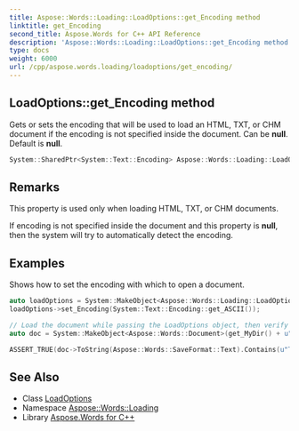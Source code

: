 ```yaml
---
title: Aspose::Words::Loading::LoadOptions::get_Encoding method
linktitle: get_Encoding
second_title: Aspose.Words for C++ API Reference
description: 'Aspose::Words::Loading::LoadOptions::get_Encoding method. Gets or sets the encoding that will be used to load an HTML, TXT, or CHM document if the encoding is not specified inside the document. Can be null. Default is null in C++.'
type: docs
weight: 6000
url: /cpp/aspose.words.loading/loadoptions/get_encoding/
---
```

## LoadOptions::get_Encoding method


Gets or sets the encoding that will be used to load an HTML, TXT, or CHM document if the encoding is not specified inside the document. Can be **null**. Default is **null**.

```cpp
System::SharedPtr<System::Text::Encoding> Aspose::Words::Loading::LoadOptions::get_Encoding() const
```

## Remarks


This property is used only when loading HTML, TXT, or CHM documents.

If encoding is not specified inside the document and this property is **null**, then the system will try to automatically detect the encoding.

## Examples



Shows how to set the encoding with which to open a document. 
```cpp
auto loadOptions = System::MakeObject<Aspose::Words::Loading::LoadOptions>();
loadOptions->set_Encoding(System::Text::Encoding::get_ASCII());

// Load the document while passing the LoadOptions object, then verify the document's contents.
auto doc = System::MakeObject<Aspose::Words::Document>(get_MyDir() + u"English text.txt", loadOptions);

ASSERT_TRUE(doc->ToString(Aspose::Words::SaveFormat::Text).Contains(u"This is a sample text in English."));
```

## See Also

* Class [LoadOptions](../)
* Namespace [Aspose::Words::Loading](../../)
* Library [Aspose.Words for C++](../../../)
